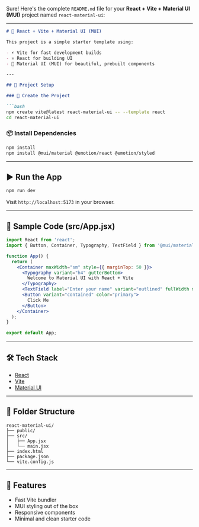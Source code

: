 Sure! Here's the complete `README.md` file for your **React + Vite + Material UI (MUI)** project named `react-material-ui`:

---

````markdown
# 📘 React + Vite + Material UI (MUI)

This project is a simple starter template using:

- ⚡ Vite for fast development builds
- ⚛️ React for building UI
- 🎨 Material UI (MUI) for beautiful, prebuilt components

---

## 📂 Project Setup

### 🚀 Create the Project

```bash
npm create vite@latest react-material-ui -- --template react
cd react-material-ui
````

### 📦 Install Dependencies

```bash
npm install
npm install @mui/material @emotion/react @emotion/styled
```

---

## ▶️ Run the App

```bash
npm run dev
```

Visit `http://localhost:5173` in your browser.

---

## 🧪 Sample Code (src/App.jsx)

```jsx
import React from 'react';
import { Button, Container, Typography, TextField } from '@mui/material';

function App() {
  return (
    <Container maxWidth="sm" style={{ marginTop: 50 }}>
      <Typography variant="h4" gutterBottom>
        Welcome to Material UI with React + Vite
      </Typography>
      <TextField label="Enter your name" variant="outlined" fullWidth margin="normal" />
      <Button variant="contained" color="primary">
        Click Me
      </Button>
    </Container>
  );
}

export default App;
```

---

## 🛠️ Tech Stack

* [React](https://reactjs.org/)
* [Vite](https://vitejs.dev/)
* [Material UI](https://mui.com/)

---

## 📁 Folder Structure

```
react-material-ui/
├── public/
├── src/
│   ├── App.jsx
│   └── main.jsx
├── index.html
├── package.json
└── vite.config.js
```

---

## 🌟 Features

* Fast Vite bundler
* MUI styling out of the box
* Responsive components
* Minimal and clean starter code
